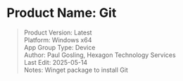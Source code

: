 # Product Name: Git  
>Product Version: Latest  
>Platform: Windows x64  
>App Group Type: Device  
>Author: Paul Gosling, Hexagon Technology Services  
>Last Edit: 2025-05-14  
>Notes: Winget package to install Git